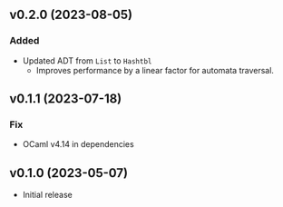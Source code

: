 ## v0.2.0 (2023-08-05)

### Added

 - Updated ADT from `List` to `Hashtbl`
    - Improves performance by a linear factor for automata traversal.


## v0.1.1 (2023-07-18)

### Fix

 - OCaml v4.14 in dependencies

## v0.1.0 (2023-05-07)

 - Initial release